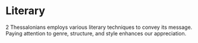# Literary

2 Thessalonians employs various literary techniques to convey its message. Paying attention to genre, structure, and style enhances our appreciation.

